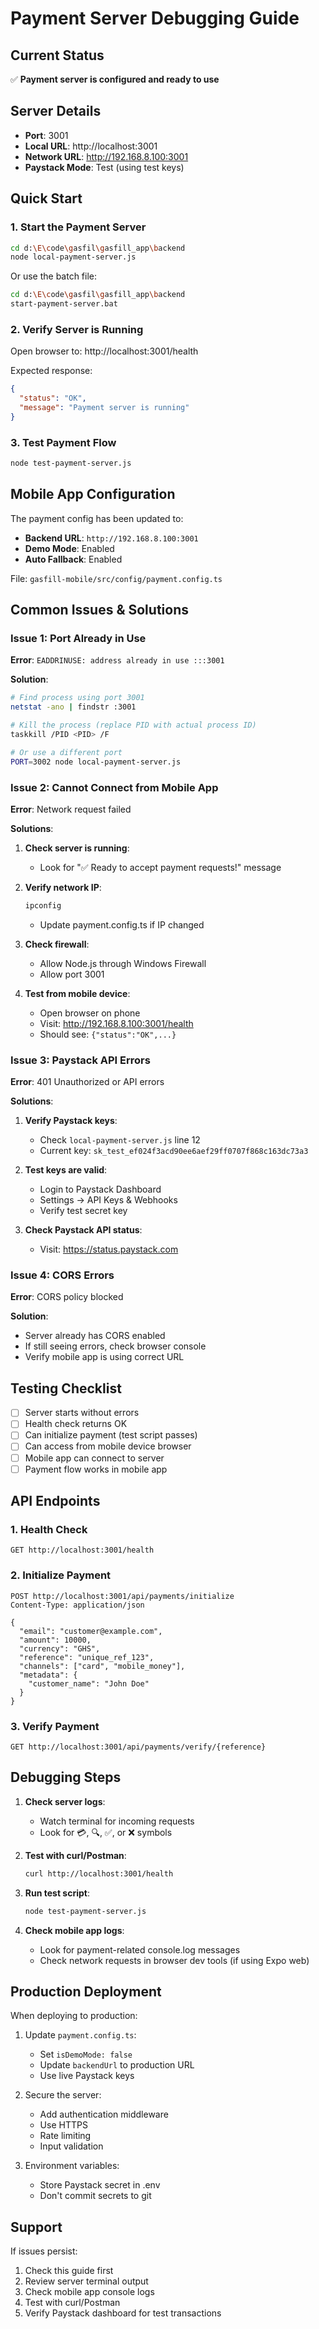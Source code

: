 # Payment Server Debugging Guide

## Current Status
✅ **Payment server is configured and ready to use**

## Server Details
- **Port**: 3001
- **Local URL**: http://localhost:3001
- **Network URL**: http://192.168.8.100:3001
- **Paystack Mode**: Test (using test keys)

## Quick Start

### 1. Start the Payment Server
```bash
cd d:\E\code\gasfil\gasfill_app\backend
node local-payment-server.js
```

Or use the batch file:
```bash
cd d:\E\code\gasfil\gasfill_app\backend
start-payment-server.bat
```

### 2. Verify Server is Running
Open browser to: http://localhost:3001/health

Expected response:
```json
{
  "status": "OK",
  "message": "Payment server is running"
}
```

### 3. Test Payment Flow
```bash
node test-payment-server.js
```

## Mobile App Configuration

The payment config has been updated to:
- **Backend URL**: `http://192.168.8.100:3001`
- **Demo Mode**: Enabled
- **Auto Fallback**: Enabled

File: `gasfill-mobile/src/config/payment.config.ts`

## Common Issues & Solutions

### Issue 1: Port Already in Use
**Error**: `EADDRINUSE: address already in use :::3001`

**Solution**:
```bash
# Find process using port 3001
netstat -ano | findstr :3001

# Kill the process (replace PID with actual process ID)
taskkill /PID <PID> /F

# Or use a different port
PORT=3002 node local-payment-server.js
```

### Issue 2: Cannot Connect from Mobile App
**Error**: Network request failed

**Solutions**:
1. **Check server is running**:
   - Look for "✅ Ready to accept payment requests!" message
   
2. **Verify network IP**:
   ```bash
   ipconfig
   ```
   - Update payment.config.ts if IP changed
   
3. **Check firewall**:
   - Allow Node.js through Windows Firewall
   - Allow port 3001

4. **Test from mobile device**:
   - Open browser on phone
   - Visit: http://192.168.8.100:3001/health
   - Should see: `{"status":"OK",...}`

### Issue 3: Paystack API Errors
**Error**: 401 Unauthorized or API errors

**Solutions**:
1. **Verify Paystack keys**:
   - Check `local-payment-server.js` line 12
   - Current key: `sk_test_ef024f3acd90ee6aef29ff0707f868c163dc73a3`
   
2. **Test keys are valid**:
   - Login to Paystack Dashboard
   - Settings → API Keys & Webhooks
   - Verify test secret key

3. **Check Paystack API status**:
   - Visit: https://status.paystack.com

### Issue 4: CORS Errors
**Error**: CORS policy blocked

**Solution**:
- Server already has CORS enabled
- If still seeing errors, check browser console
- Verify mobile app is using correct URL

## Testing Checklist

- [ ] Server starts without errors
- [ ] Health check returns OK
- [ ] Can initialize payment (test script passes)
- [ ] Can access from mobile device browser
- [ ] Mobile app can connect to server
- [ ] Payment flow works in mobile app

## API Endpoints

### 1. Health Check
```
GET http://localhost:3001/health
```

### 2. Initialize Payment
```
POST http://localhost:3001/api/payments/initialize
Content-Type: application/json

{
  "email": "customer@example.com",
  "amount": 10000,
  "currency": "GHS",
  "reference": "unique_ref_123",
  "channels": ["card", "mobile_money"],
  "metadata": {
    "customer_name": "John Doe"
  }
}
```

### 3. Verify Payment
```
GET http://localhost:3001/api/payments/verify/{reference}
```

## Debugging Steps

1. **Check server logs**:
   - Watch terminal for incoming requests
   - Look for 💳, 🔍, ✅, or ❌ symbols

2. **Test with curl/Postman**:
   ```bash
   curl http://localhost:3001/health
   ```

3. **Run test script**:
   ```bash
   node test-payment-server.js
   ```

4. **Check mobile app logs**:
   - Look for payment-related console.log messages
   - Check network requests in browser dev tools (if using Expo web)

## Production Deployment

When deploying to production:

1. Update `payment.config.ts`:
   - Set `isDemoMode: false`
   - Update `backendUrl` to production URL
   - Use live Paystack keys

2. Secure the server:
   - Add authentication middleware
   - Use HTTPS
   - Rate limiting
   - Input validation

3. Environment variables:
   - Store Paystack secret in .env
   - Don't commit secrets to git

## Support

If issues persist:
1. Check this guide first
2. Review server terminal output
3. Check mobile app console logs
4. Test with curl/Postman
5. Verify Paystack dashboard for test transactions
